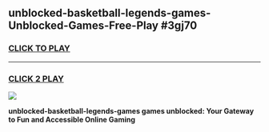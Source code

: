 
## unblocked-basketball-legends-games-Unblocked-Games-Free-Play #3gj70
<h3>
<a href="https://us.freeplayer.one?title=unblocked-basketball-legends-games&ref=9M">CLICK TO PLAY</a></h3>
<hr>

<h3>
<a href="https://us.freeplayer.one?title=unblocked-basketball-legends-games&ref=9M">CLICK 2 PLAY</a>
  
</h3>

<a href="https://us.freeplayer.one?title=unblocked-basketball-legends-games&ref=9M"><img src="https://clearcache.store/games.png"></a>


**unblocked-basketball-legends-games games unblocked: Your Gateway to Fun and Accessible Online Gaming**
